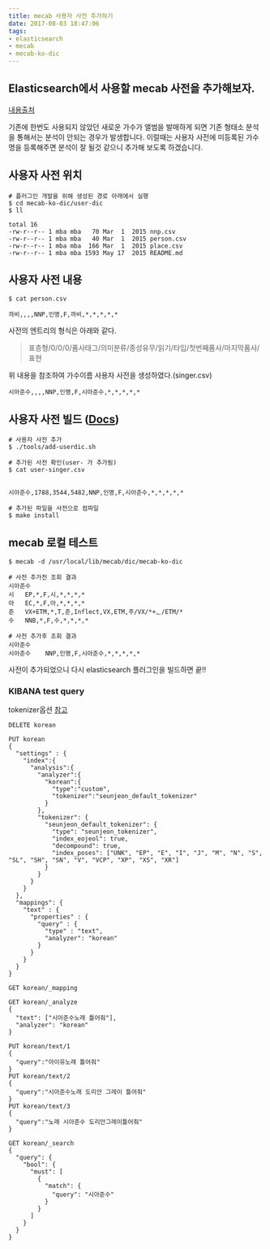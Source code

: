 ```yaml
---
title: mecab 사용자 사전 추가하기
date: 2017-08-03 18:47:06
tags:
- elasticsearch
- mecab
- mecab-ko-dic
---
```

## Elasticsearch에서 사용할 mecab 사전을 추가해보자.
[내용출처][1]

기존에 한번도 사용되지 않았던 새로운 가수가 앨범을 발매하게 되면 기존 형태소 분석을 통해서는 분석이 안되는 경우가 발생합니다.
이럴때는 사용자 사전에 미등록된 가수명을 등록해주면 분석이 잘 될것 같으니 추가해 보도록 하겠습니다.

## 사용자 사전 위치
```
# 플러그인 개발을 위해 생성된 경로 아래에서 실행
$ cd mecab-ko-dic/user-dic
$ ll

total 16
-rw-r--r-- 1 mba mba   70 Mar  1  2015 nnp.csv
-rw-r--r-- 1 mba mba   40 Mar  1  2015 person.csv
-rw-r--r-- 1 mba mba  166 Mar  1  2015 place.csv
-rw-r--r-- 1 mba mba 1593 May 17  2015 README.md
```

## 사용자 사전 내용
```
$ cat person.csv

까비,,,,NNP,인명,F,까비,*,*,*,*,*
```

사전의 엔트리의 형식은 아래와 같다.
> 표층형/0/0/0/품사태그/의미분류/종성유무/읽기/타입/첫번째품사/마지막품사/표현

위 내용을 참조하여 가수이름 사용자 사전을 생성하였다.(singer.csv)
```
시아준수,,,,NNP,인명,F,시아준수,*,*,*,*,*
```
## 사용자 사전 빌드 ([Docs][2])
```
# 사용자 사전 추가
$ ./tools/add-userdic.sh

# 추가된 사전 확인(user- 가 추가됨)
$ cat user-singer.csv


시아준수,1788,3544,5482,NNP,인명,F,시아준수,*,*,*,*,*

# 추가된 파일을 사전으로 컴파일
$ make install
```

## mecab 로컬 테스트
```
$ mecab -d /usr/local/lib/mecab/dic/mecab-ko-dic

# 사전 추가전 조회 결과
시아준수
시	EP,*,F,시,*,*,*,*
아	EC,*,F,아,*,*,*,*
준	VX+ETM,*,T,준,Inflect,VX,ETM,주/VX/*+ᆫ/ETM/*
수	NNB,*,F,수,*,*,*,*

# 사전 추가후 조회 결과
시아준수
시아준수	NNP,인명,F,시아준수,*,*,*,*,*
```

사전이 추가되었으니 다시 elasticsearch 플러그인을 빌드하면 끝!!

### KIBANA test query

tokenizer옵션 [참고][3]

```
DELETE korean

PUT korean
{
  "settings" : {
    "index":{
      "analysis":{
        "analyzer":{
          "korean":{
            "type":"custom",
            "tokenizer":"seunjeon_default_tokenizer"
          }
        },
        "tokenizer": {
          "seunjeon_default_tokenizer": {
            "type": "seunjeon_tokenizer",
            "index_eojeol": true,
            "decompound": true,
            "index_poses": ["UNK", "EP", "E", "I", "J", "M", "N", "S", "SL", "SH", "SN", "V", "VCP", "XP", "XS", "XR"]
          }
        }
      }
    }
  },
  "mappings": {
    "text" : {
      "properties" : {
        "query" : {
          "type" : "text",
          "analyzer": "korean"
        }
      }
    }
  }
}

GET korean/_mapping

GET korean/_analyze
{
  "text": ["시아준수노래 틀어줘"],
  "analyzer": "korean"
}

PUT korean/text/1
{
  "query":"아이유노래 틀어줘"
}
PUT korean/text/2
{
  "query":"시아준수노래 도리안 그레이 틀어줘"
}
PUT korean/text/3
{
  "query":"노래 시아준수 도리안그레이틀어줘"
}

GET korean/_search
{
  "query": {
    "bool": {
      "must": [
        {
          "match": {
            "query": "시아준수"
          }
        }
      ]
    }
  }
}
```


[1]:http://kugancity.tistory.com/entry/mecab에-사용자사전기분석-추가하기
[2]:https://bitbucket.org/eunjeon/mecab-ko-dic/src/ce04f82ab0083fb24e4e542e69d9e88a672c3325/final/user-dic/?at=master
[3]:https://bitbucket.org/eunjeon/seunjeon/raw/master/elasticsearch/
